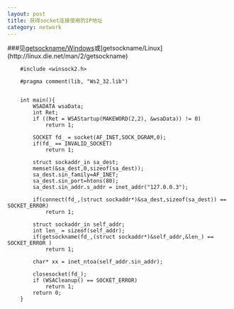 ```yaml
---
layout: post
title: 获得socket连接使用的IP地址
category: network
---
```


###见[getsockname/Windows](http://msdn.microsoft.com/en-us/library/windows/desktop/ms738543\(v=vs.85\).aspx)或[getsockname/Linux](http://linux.die.net/man/2/getsockname)

        #include <winsock2.h>

        #pragma comment(lib, "Ws2_32.lib")


        int main(){
            WSADATA wsaData;
            int Ret;
            if ((Ret = WSAStartup(MAKEWORD(2,2), &wsaData)) != 0)
                return 1;

            SOCKET fd_ = socket(AF_INET,SOCK_DGRAM,0);
            if(fd_ == INVALID_SOCKET)
                return 1;

            struct sockaddr_in sa_dest;
            memset(&sa_dest,0,sizeof(sa_dest));
            sa_dest.sin_family=AF_INET;
            sa_dest.sin_port=htons(80);
            sa_dest.sin_addr.s_addr = inet_addr("127.0.0.3");

            if(connect(fd_,(struct sockaddr*)&sa_dest,sizeof(sa_dest)) == SOCKET_ERROR)
                return 1;

            struct sockaddr_in self_addr;
            int len_ = sizeof(self_addr);
            if(getsockname(fd_,(struct sockaddr*)&self_addr,&len_) == SOCKET_ERROR )
                return 1;

            char* xx = inet_ntoa(self_addr.sin_addr);

            closesocket(fd_);
            if (WSACleanup() == SOCKET_ERROR)
                return 1;
            return 0;
        }
